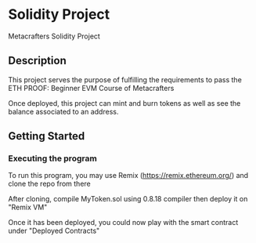 # Solidity Project

Metacrafters Solidity Project

## Description

This project serves the purpose of fulfilling the requirements to pass the ETH PROOF: Beginner EVM Course of Metacrafters

Once deployed, this project can mint and burn tokens as well as see the balance associated to an address.

## Getting Started

### Executing the program

To run this program, you may use Remix (https://remix.ethereum.org/) and clone the repo from there

After cloning, compile MyToken.sol using 0.8.18 compiler then deploy it on "Remix VM"

Once it has been deployed, you could now play with the smart contract under "Deployed Contracts"
